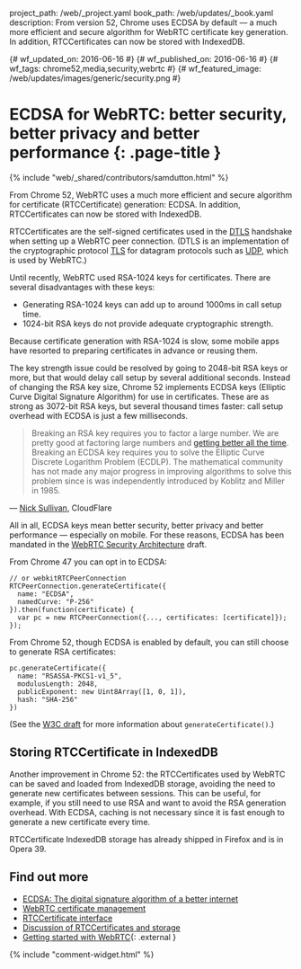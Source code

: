 project_path: /web/_project.yaml
book_path: /web/updates/_book.yaml
description: From version 52, Chrome uses ECDSA by default — a much more efficient and secure algorithm for WebRTC certificate key generation. In addition, RTCCertificates can now be stored with IndexedDB.

{# wf_updated_on: 2016-06-16 #}
{# wf_published_on: 2016-06-16 #}
{# wf_tags: chrome52,media,security,webrtc #}
{# wf_featured_image: /web/updates/images/generic/security.png #}

# ECDSA for WebRTC: better security, better privacy and better performance {: .page-title }

{% include "web/_shared/contributors/samdutton.html" %}



<style>
.screenshot-landscape {
 max-width: 60%;
}
.screenshot-portrait {
 max-width: 35%;
}
@media screen and (max-width: 500px) {
  img.screenshot {
    max-width: 100%;
  }
}
</style>

From Chrome 52, WebRTC uses a much more efficient and secure algorithm for certificate (RTCCertificate) generation: ECDSA. In addition, RTCCertificates can now be stored with IndexedDB.

RTCCertificates are the self-signed certificates used in the [DTLS](https://en.wikipedia.org/wiki/Datagram_Transport_Layer_Security) handshake when setting up a WebRTC peer connection. (DTLS is an implementation of the cryptographic protocol [TLS](https://en.wikipedia.org/wiki/Transport_Layer_Security) for datagram protocols such as [UDP](https://en.wikipedia.org/wiki/User_Datagram_Protocol), which is used by WebRTC.)

Until recently, WebRTC used RSA-1024 keys for certificates. There are several disadvantages with these keys:

* Generating RSA-1024 keys can add up to around 1000ms in call setup time.
* 1024-bit RSA keys do not provide adequate cryptographic strength.

Because certificate generation with RSA-1024 is slow, some mobile apps have resorted to preparing certificates in advance or reusing them.

The key strength issue could be resolved by going to 2048-bit RSA keys or more, but that would delay call setup by several additional seconds. Instead of changing the RSA key size, Chrome 52 implements ECDSA keys (Elliptic Curve Digital Signature Algorithm) for use in certificates. These are as strong as 3072-bit RSA keys‚ but several thousand times faster: call setup overhead with ECDSA is just a few milliseconds.

> Breaking an RSA key requires you to factor a large number. We are pretty good at factoring large numbers and [getting better all the time](http://bristolcrypto.blogspot.co.uk/2013/02/discrete-logarithms.html). Breaking an ECDSA key requires you to solve the Elliptic Curve Discrete Logarithm Problem (ECDLP). The mathematical community has not made any major progress in improving algorithms to solve this problem since is was independently introduced by Koblitz and Miller in 1985.

— [Nick Sullivan](https://blog.cloudflare.com/ecdsa-the-digital-signature-algorithm-of-a-better-internet/), CloudFlare

All in all, ECDSA keys mean better security, better privacy and better performance — especially on mobile. For these reasons, ECDSA has been mandated in the [WebRTC Security Architecture](https://www.ietf.org/mail-archive/web/rtcweb/current/msg14754.html) draft.

From Chrome 47 you can opt in to ECDSA:


    // or webkitRTCPeerConnection
    RTCPeerConnection.generateCertificate({
      name: "ECDSA",
      namedCurve: "P-256"
    }).then(function(certificate) {
      var pc = new RTCPeerConnection({..., certificates: [certificate]});
    });
    

From Chrome 52, though ECDSA is enabled by default, you can still choose to generate RSA certificates:


    pc.generateCertificate({
      name: "RSASSA-PKCS1-v1_5",
      modulusLength: 2048,
      publicExponent: new Uint8Array([1, 0, 1]),
      hash: "SHA-256"
    })
    

(See the [W3C draft](http://w3c.github.io/webrtc-pc/#dom-rtcpeerconnection-generatecertificate) for more information about `generateCertificate()`.)

## Storing RTCCertificate in IndexedDB

Another improvement in Chrome 52: the RTCCertificates used by WebRTC can be saved and loaded from IndexedDB storage, avoiding the need to generate new certificates between sessions. This can be useful, for example, if you still need to use RSA and want to avoid the RSA generation overhead. With ECDSA, caching is not necessary since it is fast enough to generate a new certificate every time.

RTCCertificate IndexedDB storage has already shipped in Firefox and is in Opera 39.

## Find out more
* [ECDSA: The digital signature algorithm of a better internet](https://blog.cloudflare.com/ecdsa-the-digital-signature-algorithm-of-a-better-internet/)
* [WebRTC certificate management](https://w3c.github.io/webrtc-pc/#sec.cert-mgmt)
* [RTCCertificate interface](https://w3c.github.io/webrtc-pc/#rtccertificate-interface)
* [Discussion of RTCCertificates and storage](https://bugs.chromium.org/p/chromium/issues/detail?id=581354)
* [Getting started with WebRTC](http://www.html5rocks.com/en/tutorials/webrtc/basics/){: .external }


{% include "comment-widget.html" %}

